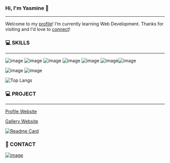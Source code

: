 ### Hi, I'm Yasmine 👋
---
Welcome to my [profile](https://yasmineluk.netlify.app/)! I’m currently learning Web Development. Thanks for visiting and I'd love to [connect](https://www.linkedin.com/in/yasmineluk/)!

### 💻 SKILLS
---
![image](https://img.shields.io/badge/JavaScript-323330?style=for-the-badge&logo=javascript&logoColor=F7DF1E) ![image](https://img.shields.io/badge/HTML5-E34F26?style=for-the-badge&logo=html5&logoColor=white) ![image](https://img.shields.io/badge/CSS3-1572B6?style=for-the-badge&logo=css3&logoColor=white) ![image](https://img.shields.io/badge/json-5E5C5C?style=for-the-badge&logo=json&logoColor=white) ![image](https://img.shields.io/badge/TypeScript-007ACC?style=for-the-badge&logo=typescript&logoColor=white) ![image](https://img.shields.io/badge/Swift-FA7343?style=for-the-badge&logo=swift&logoColor=white)![image](https://img.shields.io/badge/Scratch-4D97FF?style=for-the-badge&logo=Scratch&logoColor=white)

![image](https://img.shields.io/badge/C%2B%2B-00599C?style=for-the-badge&logo=c%2B%2B&logoColor=white) ![image](https://img.shields.io/badge/Python-FFD43B?style=for-the-badge&logo=python&logoColor=blue)

![Top Langs](https://github-readme-stats.vercel.app/api/top-langs/?username=starlight0711&theme=transparent)

### 💻 PROJECT
---

[Profile Website](https://yasmineluk.netlify.app/)

[Gallery Website](https://www.starlight.land/gallery/)

[![Readme Card](https://github-readme-stats.vercel.app/api/pin/?username=starlight0711&repo=starlight0711.github.io)](https://github.com/starlight0711/starlight0711.github.io)



### 💬 CONTACT
[![image](https://img.shields.io/badge/LinkedIn-0077B5?style=for-the-badge&logo=linkedin&logoColor=white)](https://www.linkedin.com/in/yasmineluk/)


<!--
**starlight0711/starlight0711** is a ✨ _special_ ✨ repository because its `README.md` (this file) appears on your GitHub profile.

Here are some ideas to get you started:

- 🔭 I’m currently working on ...
- 🌱 I’m currently learning ...
- 👯 I’m looking to collaborate on ...
- 🤔 I’m looking for help with ...
- 💬 Ask me about ...
- 📫 How to reach me: ...
- 😄 Pronouns: ...
- ⚡ Fun fact: ...
-->
